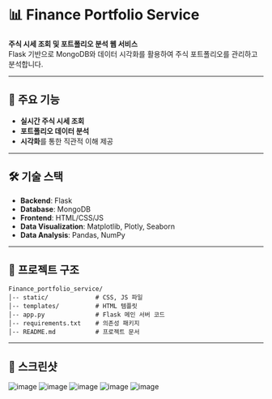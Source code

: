 # 📊 Finance Portfolio Service

**주식 시세 조회 및 포트폴리오 분석 웹 서비스**  
Flask 기반으로 MongoDB와 데이터 시각화를 활용하여 주식 포트폴리오를 관리하고 분석합니다.

---

## 🌟 주요 기능
- **실시간 주식 시세 조회**  
- **포트폴리오 데이터 분석**  
- **시각화**를 통한 직관적 이해 제공  

---

## 🛠 기술 스택
- **Backend**: Flask
- **Database**: MongoDB
- **Frontend**: HTML/CSS/JS
- **Data Visualization**: Matplotlib, Plotly, Seaborn
- **Data Analysis**: Pandas, NumPy

---

## 📂 프로젝트 구조
```plaintext
Finance_portfolio_service/
│-- static/             # CSS, JS 파일
│-- templates/          # HTML 템플릿
│-- app.py              # Flask 메인 서버 코드
│-- requirements.txt    # 의존성 패키지
│-- README.md           # 프로젝트 문서
```

--- 

## 📸 스크린샷
![image](https://github.com/user-attachments/assets/44400b87-1857-480a-af28-a21c49f4ad7c)
![image](https://github.com/user-attachments/assets/43056098-dfb6-4812-92fc-9606db8293c7)
![image](https://github.com/user-attachments/assets/e047e987-acb1-4aef-b668-e7111354c418)
![image](https://github.com/user-attachments/assets/058a78d4-d468-4d4b-bd92-b4cf13a5ecbc)
![image](https://github.com/user-attachments/assets/11a43f93-d7cc-4693-93eb-82527a4ebbca)
